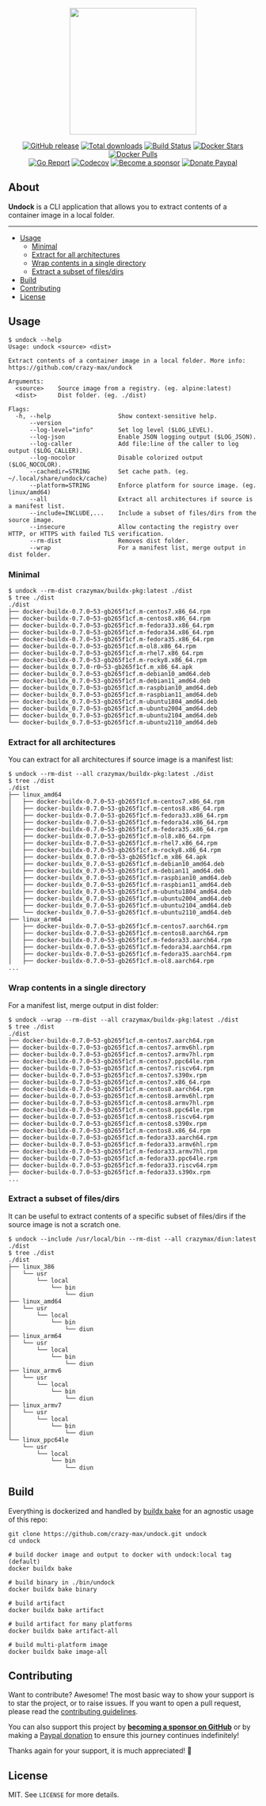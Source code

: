 <p align="center"><a href="https://github.com/crazy-max/undock" target="_blank"><img height="256" src="https://raw.githubusercontent.com/crazy-max/undock/master/.github/undock.png"></a></p>

<p align="center">
  <a href="https://github.com/crazy-max/undock/releases/latest"><img src="https://img.shields.io/github/release/crazy-max/undock.svg?style=flat-square" alt="GitHub release"></a>
  <a href="https://github.com/crazy-max/undock/releases/latest"><img src="https://img.shields.io/github/downloads/crazy-max/undock/total.svg?style=flat-square" alt="Total downloads"></a>
  <a href="https://github.com/crazy-max/undock/actions?workflow=build"><img src="https://img.shields.io/github/workflow/status/crazy-max/undock/build?label=build&logo=github&style=flat-square" alt="Build Status"></a>
  <a href="https://hub.docker.com/r/crazymax/undock/"><img src="https://img.shields.io/docker/stars/crazymax/undock.svg?style=flat-square&logo=docker" alt="Docker Stars"></a>
  <a href="https://hub.docker.com/r/crazymax/undock/"><img src="https://img.shields.io/docker/pulls/crazymax/undock.svg?style=flat-square&logo=docker" alt="Docker Pulls"></a>
  <br /><a href="https://goreportcard.com/report/github.com/crazy-max/undock"><img src="https://goreportcard.com/badge/github.com/crazy-max/undock?style=flat-square" alt="Go Report"></a>
  <a href="https://codecov.io/gh/crazy-max/undock"><img src="https://img.shields.io/codecov/c/github/crazy-max/undock?logo=codecov&style=flat-square" alt="Codecov"></a>
  <a href="https://github.com/sponsors/crazy-max"><img src="https://img.shields.io/badge/sponsor-crazy--max-181717.svg?logo=github&style=flat-square" alt="Become a sponsor"></a>
  <a href="https://www.paypal.me/crazyws"><img src="https://img.shields.io/badge/donate-paypal-00457c.svg?logo=paypal&style=flat-square" alt="Donate Paypal"></a>
</p>

## About

**Undock** is a CLI application that allows you to extract contents of a
container image in a local folder.

___

* [Usage](#usage)
  * [Minimal](#minimal)
  * [Extract for all architectures](#extract-for-all-architectures)
  * [Wrap contents in a single directory](#wrap-contents-in-a-single-directory)
  * [Extract a subset of files/dirs](#extract-a-subset-of-filesdirs)
* [Build](#build)
* [Contributing](#contributing)
* [License](#license)

## Usage

```shell
$ undock --help
Usage: undock <source> <dist>

Extract contents of a container image in a local folder. More info: https://github.com/crazy-max/undock

Arguments:
  <source>    Source image from a registry. (eg. alpine:latest)
  <dist>      Dist folder. (eg. ./dist)

Flags:
  -h, --help                   Show context-sensitive help.
      --version
      --log-level="info"       Set log level ($LOG_LEVEL).
      --log-json               Enable JSON logging output ($LOG_JSON).
      --log-caller             Add file:line of the caller to log output ($LOG_CALLER).
      --log-nocolor            Disable colorized output ($LOG_NOCOLOR).
      --cachedir=STRING        Set cache path. (eg. ~/.local/share/undock/cache)
      --platform=STRING        Enforce platform for source image. (eg. linux/amd64)
      --all                    Extract all architectures if source is a manifest list.
      --include=INCLUDE,...    Include a subset of files/dirs from the source image.
      --insecure               Allow contacting the registry over HTTP, or HTTPS with failed TLS verification.
      --rm-dist                Removes dist folder.
      --wrap                   For a manifest list, merge output in dist folder.
```

### Minimal

```shell
$ undock --rm-dist crazymax/buildx-pkg:latest ./dist
$ tree ./dist
./dist
├── docker-buildx-0.7.0~53-gb265f1cf.m-centos7.x86_64.rpm
├── docker-buildx-0.7.0~53-gb265f1cf.m-centos8.x86_64.rpm
├── docker-buildx-0.7.0~53-gb265f1cf.m-fedora33.x86_64.rpm
├── docker-buildx-0.7.0~53-gb265f1cf.m-fedora34.x86_64.rpm
├── docker-buildx-0.7.0~53-gb265f1cf.m-fedora35.x86_64.rpm
├── docker-buildx-0.7.0~53-gb265f1cf.m-ol8.x86_64.rpm
├── docker-buildx-0.7.0~53-gb265f1cf.m-rhel7.x86_64.rpm
├── docker-buildx-0.7.0~53-gb265f1cf.m-rocky8.x86_64.rpm
├── docker-buildx_0.7.0-r0~53-gb265f1cf.m_x86_64.apk
├── docker-buildx_0.7.0~53-gb265f1cf.m-debian10_amd64.deb
├── docker-buildx_0.7.0~53-gb265f1cf.m-debian11_amd64.deb
├── docker-buildx_0.7.0~53-gb265f1cf.m-raspbian10_amd64.deb
├── docker-buildx_0.7.0~53-gb265f1cf.m-raspbian11_amd64.deb
├── docker-buildx_0.7.0~53-gb265f1cf.m-ubuntu1804_amd64.deb
├── docker-buildx_0.7.0~53-gb265f1cf.m-ubuntu2004_amd64.deb
├── docker-buildx_0.7.0~53-gb265f1cf.m-ubuntu2104_amd64.deb
└── docker-buildx_0.7.0~53-gb265f1cf.m-ubuntu2110_amd64.deb
```

### Extract for all architectures

You can extract for all architectures if source image is a manifest list:

```shell
$ undock --rm-dist --all crazymax/buildx-pkg:latest ./dist
$ tree ./dist
./dist
├── linux_amd64
│   ├── docker-buildx-0.7.0~53-gb265f1cf.m-centos7.x86_64.rpm
│   ├── docker-buildx-0.7.0~53-gb265f1cf.m-centos8.x86_64.rpm
│   ├── docker-buildx-0.7.0~53-gb265f1cf.m-fedora33.x86_64.rpm
│   ├── docker-buildx-0.7.0~53-gb265f1cf.m-fedora34.x86_64.rpm
│   ├── docker-buildx-0.7.0~53-gb265f1cf.m-fedora35.x86_64.rpm
│   ├── docker-buildx-0.7.0~53-gb265f1cf.m-ol8.x86_64.rpm
│   ├── docker-buildx-0.7.0~53-gb265f1cf.m-rhel7.x86_64.rpm
│   ├── docker-buildx-0.7.0~53-gb265f1cf.m-rocky8.x86_64.rpm
│   ├── docker-buildx_0.7.0-r0~53-gb265f1cf.m_x86_64.apk
│   ├── docker-buildx_0.7.0~53-gb265f1cf.m-debian10_amd64.deb
│   ├── docker-buildx_0.7.0~53-gb265f1cf.m-debian11_amd64.deb
│   ├── docker-buildx_0.7.0~53-gb265f1cf.m-raspbian10_amd64.deb
│   ├── docker-buildx_0.7.0~53-gb265f1cf.m-raspbian11_amd64.deb
│   ├── docker-buildx_0.7.0~53-gb265f1cf.m-ubuntu1804_amd64.deb
│   ├── docker-buildx_0.7.0~53-gb265f1cf.m-ubuntu2004_amd64.deb
│   ├── docker-buildx_0.7.0~53-gb265f1cf.m-ubuntu2104_amd64.deb
│   └── docker-buildx_0.7.0~53-gb265f1cf.m-ubuntu2110_amd64.deb
├── linux_arm64
│   ├── docker-buildx-0.7.0~53-gb265f1cf.m-centos7.aarch64.rpm
│   ├── docker-buildx-0.7.0~53-gb265f1cf.m-centos8.aarch64.rpm
│   ├── docker-buildx-0.7.0~53-gb265f1cf.m-fedora33.aarch64.rpm
│   ├── docker-buildx-0.7.0~53-gb265f1cf.m-fedora34.aarch64.rpm
│   ├── docker-buildx-0.7.0~53-gb265f1cf.m-fedora35.aarch64.rpm
│   ├── docker-buildx-0.7.0~53-gb265f1cf.m-ol8.aarch64.rpm
...
```

### Wrap contents in a single directory

For a manifest list, merge output in dist folder:

```shell
$ undock --wrap --rm-dist --all crazymax/buildx-pkg:latest ./dist
$ tree ./dist
./dist
├── docker-buildx-0.7.0~53-gb265f1cf.m-centos7.aarch64.rpm
├── docker-buildx-0.7.0~53-gb265f1cf.m-centos7.armv6hl.rpm
├── docker-buildx-0.7.0~53-gb265f1cf.m-centos7.armv7hl.rpm
├── docker-buildx-0.7.0~53-gb265f1cf.m-centos7.ppc64le.rpm
├── docker-buildx-0.7.0~53-gb265f1cf.m-centos7.riscv64.rpm
├── docker-buildx-0.7.0~53-gb265f1cf.m-centos7.s390x.rpm
├── docker-buildx-0.7.0~53-gb265f1cf.m-centos7.x86_64.rpm
├── docker-buildx-0.7.0~53-gb265f1cf.m-centos8.aarch64.rpm
├── docker-buildx-0.7.0~53-gb265f1cf.m-centos8.armv6hl.rpm
├── docker-buildx-0.7.0~53-gb265f1cf.m-centos8.armv7hl.rpm
├── docker-buildx-0.7.0~53-gb265f1cf.m-centos8.ppc64le.rpm
├── docker-buildx-0.7.0~53-gb265f1cf.m-centos8.riscv64.rpm
├── docker-buildx-0.7.0~53-gb265f1cf.m-centos8.s390x.rpm
├── docker-buildx-0.7.0~53-gb265f1cf.m-centos8.x86_64.rpm
├── docker-buildx-0.7.0~53-gb265f1cf.m-fedora33.aarch64.rpm
├── docker-buildx-0.7.0~53-gb265f1cf.m-fedora33.armv6hl.rpm
├── docker-buildx-0.7.0~53-gb265f1cf.m-fedora33.armv7hl.rpm
├── docker-buildx-0.7.0~53-gb265f1cf.m-fedora33.ppc64le.rpm
├── docker-buildx-0.7.0~53-gb265f1cf.m-fedora33.riscv64.rpm
├── docker-buildx-0.7.0~53-gb265f1cf.m-fedora33.s390x.rpm
...
```

### Extract a subset of files/dirs

It can be useful to extract contents of a specific subset of files/dirs if the
source image is not a scratch one.

```shell
$ undock --include /usr/local/bin --rm-dist --all crazymax/diun:latest ./dist
$ tree ./dist
./dist
├── linux_386
│   └── usr
│       └── local
│           └── bin
│               └── diun
├── linux_amd64
│   └── usr
│       └── local
│           └── bin
│               └── diun
├── linux_arm64
│   └── usr
│       └── local
│           └── bin
│               └── diun
├── linux_armv6
│   └── usr
│       └── local
│           └── bin
│               └── diun
├── linux_armv7
│   └── usr
│       └── local
│           └── bin
│               └── diun
└── linux_ppc64le
    └── usr
        └── local
            └── bin
                └── diun
```

## Build

Everything is dockerized and handled by [buildx bake](docker-bake.hcl) for an
agnostic usage of this repo:

```shell
git clone https://github.com/crazy-max/undock.git undock
cd undock

# build docker image and output to docker with undock:local tag (default)
docker buildx bake

# build binary in ./bin/undock
docker buildx bake binary

# build artifact
docker buildx bake artifact

# build artifact for many platforms
docker buildx bake artifact-all

# build multi-platform image
docker buildx bake image-all
```

## Contributing

Want to contribute? Awesome! The most basic way to show your support is to star the project, or to raise issues. If
you want to open a pull request, please read the [contributing guidelines](.github/CONTRIBUTING.md).

You can also support this project by [**becoming a sponsor on GitHub**](https://github.com/sponsors/crazy-max) or by
making a [Paypal donation](https://www.paypal.me/crazyws) to ensure this journey continues indefinitely!

Thanks again for your support, it is much appreciated! :pray:

## License

MIT. See `LICENSE` for more details.
